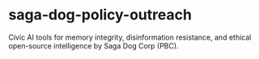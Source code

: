 # saga-dog-policy-outreach
Civic AI tools for memory integrity, disinformation resistance, and ethical open-source intelligence by Saga Dog Corp (PBC).

